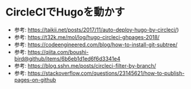 # CircleCIでHugoを動かす

- 参考: https://taikii.net/posts/2017/11/auto-deploy-hugo-by-circleci/)
- 参考: https://t32k.me/mol/log/hugo-circleci-ghpages-2018/
- 参考: https://codeengineered.com/blog/how-to-install-git-subtree/
- 参考: https://qiita.com/boushi-bird@github/items/6b6eb1d1ed6f6d3341e4
- 参考: https://blog.sshn.me/posts/circleci-filter-by-branch/
- 参考: https://stackoverflow.com/questions/23145621/how-to-publish-pages-on-github
